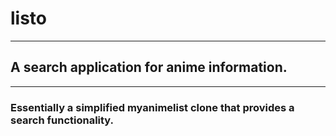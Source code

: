 # **listo**
---
## A search application for anime information.
---

### Essentially a simplified myanimelist clone that provides a search functionality.


